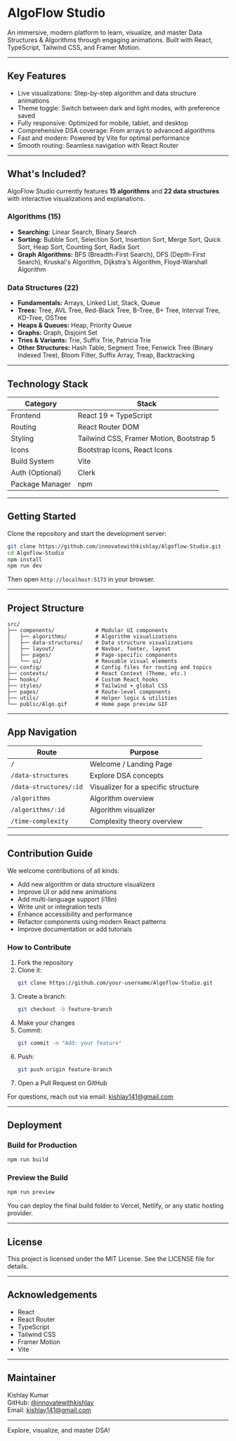 # AlgoFlow Studio

An immersive, modern platform to learn, visualize, and master Data Structures & Algorithms through engaging animations. Built with React, TypeScript, Tailwind CSS, and Framer Motion.

<!-- ![AlgoFlow Studio Preview](./Algo.gif) -->

---

## Key Features

- Live visualizations: Step-by-step algorithm and data structure animations
- Theme toggle: Switch between dark and light modes, with preference saved
- Fully responsive: Optimized for mobile, tablet, and desktop
- Comprehensive DSA coverage: From arrays to advanced algorithms
- Fast and modern: Powered by Vite for optimal performance
- Smooth routing: Seamless navigation with React Router

---

## What's Included?

AlgoFlow Studio currently features **15 algorithms** and **22 data structures** with interactive visualizations and explanations.

### Algorithms (15)

- **Searching:** Linear Search, Binary Search
- **Sorting:** Bubble Sort, Selection Sort, Insertion Sort, Merge Sort, Quick Sort, Heap Sort, Counting Sort, Radix Sort
- **Graph Algorithms:** BFS (Breadth-First Search), DFS (Depth-First Search), Kruskal's Algorithm, Dijkstra's Algorithm, Floyd-Warshall Algorithm

### Data Structures (22)

- **Fundamentals:** Arrays, Linked List, Stack, Queue
- **Trees:** Tree, AVL Tree, Red-Black Tree, B-Tree, B+ Tree, Interval Tree, KD-Tree, OSTree
- **Heaps & Queues:** Heap, Priority Queue
- **Graphs:** Graph, Disjoint Set
- **Tries & Variants:** Trie, Suffix Trie, Patricia Trie
- **Other Structures:** Hash Table, Segment Tree, Fenwick Tree (Binary Indexed Tree), Bloom Filter, Suffix Array, Treap, Backtracking

---

## Technology Stack

| Category         | Stack                                    |
|------------------|------------------------------------------|
| Frontend         | React 19 + TypeScript                    |
| Routing          | React Router DOM                         |
| Styling          | Tailwind CSS, Framer Motion, Bootstrap 5 |
| Icons            | Bootstrap Icons, React Icons             |
| Build System     | Vite                                     |
| Auth (Optional)  | Clerk                                    |
| Package Manager  | npm                                      |

---

## Getting Started

Clone the repository and start the development server:

```bash
git clone https://github.com/innovatewithkishlay/Algoflow-Studio.git
cd Algoflow-Studio
npm install
npm run dev
```

Then open `http://localhost:5173` in your browser.

---

## Project Structure

```
src/
├── components/             # Modular UI components
│   ├── algorithms/         # Algorithm visualizations
│   ├── data-structures/    # Data structure visualizations
│   ├── layout/             # Navbar, footer, layout
│   ├── pages/              # Page-specific components
│   └── ui/                 # Reusable visual elements
├── config/                 # Config files for routing and topics
├── contexts/               # React Context (Theme, etc.)
├── hooks/                  # Custom React hooks
├── styles/                 # Tailwind + global CSS
├── pages/                  # Route-level components
├── utils/                  # Helper logic & utilities
└── public/Algo.gif         # Home page preview GIF
```

---

## App Navigation

| Route                      | Purpose                              |
|----------------------------|--------------------------------------|
| `/`                        | Welcome / Landing Page               |
| `/data-structures`         | Explore DSA concepts                 |
| `/data-structures/:id`     | Visualizer for a specific structure  |
| `/algorithms`              | Algorithm overview                   |
| `/algorithms/:id`          | Algorithm visualizer                 |
| `/time-complexity`         | Complexity theory overview           |

---

## Contribution Guide

We welcome contributions of all kinds:

- Add new algorithm or data structure visualizers
- Improve UI or add new animations
- Add multi-language support (i18n)
- Write unit or integration tests
- Enhance accessibility and performance
- Refactor components using modern React patterns
- Improve documentation or add tutorials

### How to Contribute

1. Fork the repository
2. Clone it:
   ```bash
   git clone https://github.com/your-username/Algoflow-Studio.git
   ```
3. Create a branch:
   ```bash
   git checkout -b feature-branch
   ```
4. Make your changes
5. Commit:
   ```bash
   git commit -m "Add: your feature"
   ```
6. Push:
   ```bash
   git push origin feature-branch
   ```
7. Open a Pull Request on GitHub

For questions, reach out via email: kishlay141@gmail.com

---

## Deployment

### Build for Production

```bash
npm run build
```

### Preview the Build

```bash
npm run preview
```

You can deploy the final build folder to Vercel, Netlify, or any static hosting provider.

---

## License

This project is licensed under the MIT License. See the LICENSE file for details.

---

## Acknowledgements

- React
- React Router
- TypeScript
- Tailwind CSS
- Framer Motion
- Vite

---

## Maintainer

Kishlay Kumar  
GitHub: [@innovatewithkishlay](https://github.com/innovatewithkishlay)  
Email: kishlay141@gmail.com

---

Explore, visualize, and master DSA!
